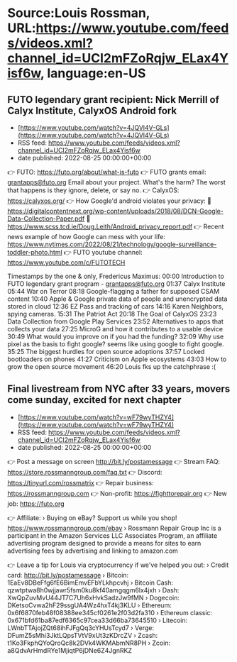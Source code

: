 # Source:Louis Rossman, URL:https://www.youtube.com/feeds/videos.xml?channel_id=UCl2mFZoRqjw_ELax4Yisf6w, language:en-US

## FUTO legendary grant recipient: Nick Merrill of Calyx Institute, CalyxOS Android fork
 - [https://www.youtube.com/watch?v=4JQVl4V-GLs](https://www.youtube.com/watch?v=4JQVl4V-GLs)
 - RSS feed: https://www.youtube.com/feeds/videos.xml?channel_id=UCl2mFZoRqjw_ELax4Yisf6w
 - date published: 2022-08-25 00:00:00+00:00

👉 FUTO: https://futo.org/about/what-is-futo 
👉 FUTO grants email: grantapps@futo.org Email about your project. What's the harm? The worst that happens is they ignore, delete, or say no. 
👉 CalyxOS: https://calyxos.org/
👉 How Google'd android violates your privacy:
🔵 https://digitalcontentnext.org/wp-content/uploads/2018/08/DCN-Google-Data-Collection-Paper.pdf
🔵 https://www.scss.tcd.ie/Doug.Leith/Android_privacy_report.pdf
👉 Recent news example of how Google can mess with your life: https://www.nytimes.com/2022/08/21/technology/google-surveillance-toddler-photo.html
👉 FUTO youtube channel: https://www.youtube.com/c/FUTOTECH

Timestamps by the one & only, Fredericus Maximus:
00:00 Introduction to FUTO legendary grant program - grantapps@futo.org
01:37 Calyx Institute 
05:44 War on Terror
08:18 Google-flagging a father for supposed CSAM content 
10:40 Apple & Google private data of people and unencrypted data stored in cloud
12:36 EZ Pass and tracking of cars
14:16 Karen Neighbors, spying cameras. 
15:31 The Patriot Act 
20:18 The Goal of CalyxOS 
23:23 Data Collection from Google Play Services
23:52 Alternatives to apps that collects your data
27:25 MicroG and how it contributes to a usable device 
30:49 What would you improve on if you had the funding?
32:09 Why use pixel as the basis to fight google? seems like using google to fight google. 
35:25 The biggest hurdles for open source adoptions
37:57 Locked bootloaders on phones
41:27 Criticism on Apple ecosystems
43:03 How to grow the open source movement
46:20 Louis fks up the catchphrase :(

## Final livestream from NYC after 33 years, movers come sunday, excited for next chapter
 - [https://www.youtube.com/watch?v=wF79wyTHZY4](https://www.youtube.com/watch?v=wF79wyTHZY4)
 - RSS feed: https://www.youtube.com/feeds/videos.xml?channel_id=UCl2mFZoRqjw_ELax4Yisf6w
 - date published: 2022-08-25 00:00:00+00:00

👉 Post a message on screen http://bit.ly/postamessage 
👉 Stream FAQ: https://store.rossmanngroup.com/faq.txt
👉 Discord: https://tinyurl.com/rossmatrix
👉 Repair business: https://rossmanngroup.com
👉 Non-profit: https://fighttorepair.org
👉 New job: https://futo.org

👉 Affiliate:
› Buying on eBay? Support us while you shop! https://www.rossmanngroup.com/ebay
› Rossmann Repair Group Inc is a participant in the Amazon Services LLC Associates Program, an affiliate advertising program designed to provide a means for sites to earn advertising fees by advertising and linking to amazon.com

👉 Leave a tip for Louis via cryptocurrency if we've helped you out:
› Credit card: http://bit.ly/postamessage
› Bitcoin: 1EaEv8DBeFfg6fE6BimEmvEFbYLkhpcvhj
› Bitcoin Cash: qzwtptwa8h0wjjawr5fsm0ku8kf40amgqgm6lx4jxh
› Dash: XwQpZuvMvU44JT7C7Uh6xHvkSadzJw9fMN
› Dogecoin: DKetsoCvwa2hF29ssgUA4Wz4hxT4kj3KLU
› Ethereum: 0x6f6870feb48f08388ee345cf0261e2f03d2fa310
› Ethereum classic: 0x671bfd61ba87edf6365c97cea33d66ba73645510
› Litecoin: LWnbTTAjojZQt68ihFJFgQq3cYHUsTcyd7
› Verge: DFumZ5sMhi3JktLQpsTVtV9xUt3zKDrcZV
› Zcash: t1Ko3FkphQYoQroQc8k2DVk4WKMAbmNR8PH
› Zcoin: a8QdvArHmdRYe1MjiqtP6jDNe6Z4JgnRKZ

